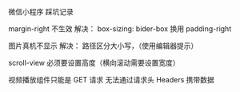 微信小程序 踩坑记录

margin-right 不生效
解决： box-sizing: bider-box
换用 padding-right

图片真机不显示
解决： 路径区分大小写，（使用编辑器提示）

scroll-view 必须要设置高度（横向滚动需要设置宽度）

视频播放组件只能是 GET 请求 无法通过请求头 Headers 携带数据
